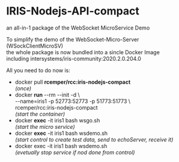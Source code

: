 # IRIS-Nodejs-API-compact
an all-in-1 package of the WebSocket MicroService Demo 

To simplify the demo of the WebSocket-Micro-Server (WSockClientMicroSV)  
the whole package is now bundled into a sincle Docker Image  
including intersystems/iris-community:2020.2.0.204.0   

All you need to do now is:   
- docker pull __rcemper/rcc:iris-nodejs-compact__  
   _(once)_
- docker __run__ --rm --init -d \  
  --name=iris1 -p 52773:52773 -p 51773:51773 \  
  rcemper/rcc:iris-nodejs-compact  
  _(start the container)_  
- docker __exec__ -it iris1 bash wsgo.sh  
  _(start the micro service)_  
- docker __exec__ -it iris1 bash wsdemo.sh  
  _(start control to create test data, send to echoServer, receive it)_  
- docker exec -it iris1 bash wsdemo.sh  
  _(evetually stop service if nod done from control)_
